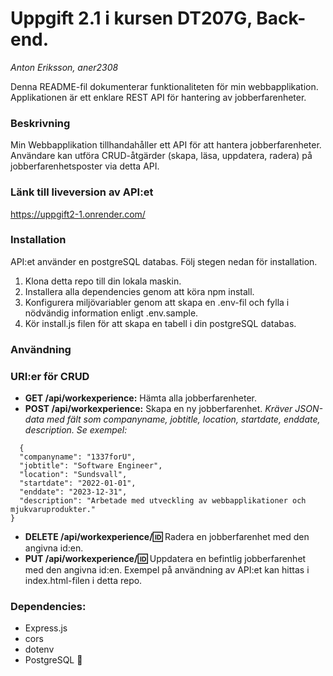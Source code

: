 # Uppgift 2.1 i kursen DT207G, Back-end.
*Anton Eriksson, aner2308*

Denna README-fil dokumenterar funktionaliteten för min webbapplikation. Applikationen är ett enklare REST API för hantering av jobberfarenheter.

### Beskrivning
Min Webbapplikation tillhandahåller ett API för att hantera jobberfarenheter. Användare kan utföra CRUD-åtgärder (skapa, läsa, uppdatera, radera) på jobberfarenhetsposter via detta API.

### Länk till liveversion av API:et
https://uppgift2-1.onrender.com/

### Installation
API:et använder en postgreSQL databas. Följ stegen nedan för installation.

1. Klona detta repo till din lokala maskin.
2. Installera alla dependencies genom att köra npm install.
3. Konfigurera miljövariabler genom att skapa en .env-fil och fylla i nödvändig information enligt .env.sample.
4. Kör install.js filen för att skapa en tabell i din postgreSQL databas.

### Användning
### URI:er för CRUD
- **GET /api/workexperience:** Hämta alla jobberfarenheter.
- **POST /api/workexperience:** Skapa en ny jobberfarenhet. *Kräver JSON-data med fält som companyname, jobtitle, location, startdate, enddate, description. Se exempel:*
```
  {
  "companyname": "1337forU",
  "jobtitle": "Software Engineer",
  "location": "Sundsvall",
  "startdate": "2022-01-01",
  "enddate": "2023-12-31",
  "description": "Arbetade med utveckling av webbapplikationer och mjukvaruprodukter."
}
```
- **DELETE /api/workexperience/:id:** Radera en jobberfarenhet med den angivna id:en.
- **PUT /api/workexperience/:id:** Uppdatera en befintlig jobberfarenhet med den angivna id:en. 
Exempel på användning av API:et kan hittas i index.html-filen i detta repo.

### Dependencies:
- Express.js
- cors
- dotenv
- PostgreSQL 🐘
